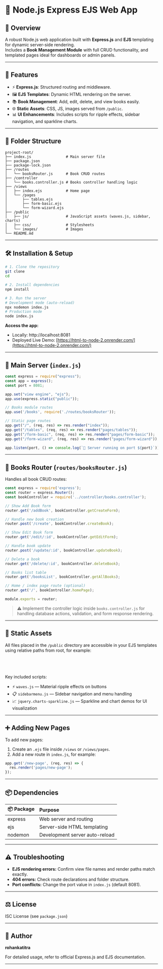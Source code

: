 

# 📄 Node.js Express EJS Web App

## 📝 Overview  
A robust Node.js web application built with **Express.js** and **EJS** templating for dynamic server-side rendering.  
Includes a **Book Management Module** with full CRUD functionality, and templated pages ideal for dashboards or admin panels.

***

## 🚀 Features  
- ⚡ **Express.js**: Structured routing and middleware.  
- 🖼️ **EJS Templates**: Dynamic HTML rendering on the server.  
- 📚 **Book Management**: Add, edit, delete, and view books easily.  
- 🌐 **Static Assets**: CSS, JS, images served from `/public`.  
- 📊 **UI Enhancements**: Includes scripts for ripple effects, sidebar navigation, and sparkline charts.

***

## 📁 Folder Structure  
```
project-root/
├── index.js                # Main server file
├── package.json
├── package-lock.json
├── /routes
│   └── booksRouter.js      # Book CRUD routes
├── /controller
│   └── books.controller.js # Books controller handling logic
├── /views
│   ├── index.ejs           # Home page
│   └── /pages
│       ├── tables.ejs
│       ├── form-basic.ejs
│       └── form-wizard.ejs
├── /public
│   ├── js/                 # JavaScript assets (waves.js, sidebar, charts)
│   ├── css/                # Stylesheets
│   └── images/             # Images
└── README.md
```

***

## 🛠️ Installation & Setup  
```bash
# 1. Clone the repository
git clone 
cd 

# 2. Install dependencies
npm install

# 3. Run the server
# Development mode (auto-reload)
npx nodemon index.js
# Production mode
node index.js
```

**Access the app:**  
- Locally: http://localhost:8081  
- Deployed Live Demo: [https://html-to-node-2.onrender.com/](https://html-to-node-2.onrender.com/)

***

## 📜 Main Server (`index.js`)  
```js
const express = require("express");
const app = express();
const port = 8081;

app.set("view engine", "ejs");
app.use(express.static("public"));

// Books module routes
app.use('/books', require('./routes/booksRouter'));

// Static page routes
app.get("/", (req, res) => res.render("index"));
app.get("/tables", (req, res) => res.render("pages/tables"));
app.get("/form-basic", (req, res) => res.render("pages/form-basic"));
app.get("/form-wizard", (req, res) => res.render("pages/form-wizard"));

app.listen(port, () => console.log(`🚀 Server running on port ${port}`));
```

***

## 🔗 Books Router (`routes/booksRouter.js`)  
Handles all book CRUD routes:

```js
const express = require('express');
const router = express.Router();
const bookController = require('../controller/books.controller');

// Show Add Book form
router.get('/addBook', bookController.getCreateForm);

// Handle new book creation
router.post('/create', bookController.createBook);

// Show Edit Book form
router.get('/edit/:id', bookController.getEditForm);

// Handle book update
router.post('/update/:id', bookController.updateBook);

// Delete a book
router.get('/delete/:id', bookController.deleteBook);

// Books list table
router.get('/booksList', bookController.getAllBooks);

// Home / index page route (optional)
router.get('/', bookController.homePage);

module.exports = router;
```

> ⚠️ Implement the controller logic inside `books.controller.js` for handling database actions, validation, and form response rendering.

***

## 🎨 Static Assets  
All files placed in the `/public` directory are accessible in your EJS templates using relative paths from root, for example:

```html





```

Key included scripts:  
- ⚡ `waves.js` — Material ripple effects on buttons  
- 📋 `sidebarmenu.js` — Sidebar navigation and menu handling  
- 📈 `jquery.charts-sparkline.js` — Sparkline and chart demos for UI visualization

***

## ➕ Adding New Pages  
To add new pages:

1. Create an `.ejs` file inside `/views` or `/views/pages`.  
2. Add a new route in `index.js`, for example:

```js
app.get('/new-page', (req, res) => {
  res.render('pages/new-page');
});
```

***

## 📦 Dependencies  
| 📦 Package | Purpose                         |
| :--------- | :------------------------------|
| express   | Web server and routing          |
| ejs       | Server-side HTML templating     |
| nodemon   | Development server auto-reload  |

***

## ⚠️ Troubleshooting  
- **EJS rendering errors:** Confirm view file names and render paths match exactly.  
- **404 errors:** Check route declarations and folder structure.  
- **Port conflicts:** Change the port value in `index.js` (default 8081).  

***

## ⚖ License  
ISC License (see `package.json`)

***

## 👤 Author  
**rohankatitra**

For detailed usage, refer to official Express.js and EJS documentation.

***